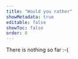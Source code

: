 ```yaml
---
title: "Would you rather"
showMetadata: true
editable: false
showToc: false
order: 0
---
```


There is nothing so far :-(